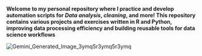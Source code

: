 
**Welcome to my personal repository where I practice and develop automation scripts for _Data analysis_, _cleaning_, and more! 
This repository contains various projects and exercises written in R and Python, improving data processing efficiency and building reusable tools for data science workflows**

![Gemini_Generated_Image_3ymq5r3ymq5r3ymq](https://github.com/user-attachments/assets/5a7f48d7-3d87-42cf-9d4c-c37b1f088259)
